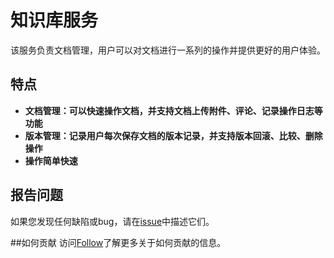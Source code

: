 # 知识库服务
该服务负责文档管理，用户可以对文档进行一系列的操作并提供更好的用户体验。

## 特点
- **文档管理：可以快速操作文档，并支持文档上传附件、评论、记录操作日志等功能**
- **版本管理：记录用户每次保存文档的版本记录，并支持版本回滚、比较、删除操作**
- **操作简单快速**

## 报告问题
如果您发现任何缺陷或bug，请在[issue](https://github.com/choerodon/choerodon/issues/new?template=issue_template.md)中描述它们。

##如何贡献
访问[Follow](https://github.com/choerodon/choerodon/blob/master/CONTRIBUTING.md)了解更多关于如何贡献的信息。


